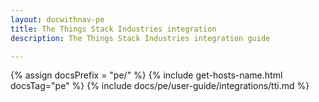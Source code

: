 ```yaml
---
layout: docwithnav-pe
title: The Things Stack Industries integration
description: The Things Stack Industries integration guide 

---
```

{% assign docsPrefix = "pe/" %}
{% include get-hosts-name.html docsTag="pe" %}
{% include docs/pe/user-guide/integrations/tti.md %}
